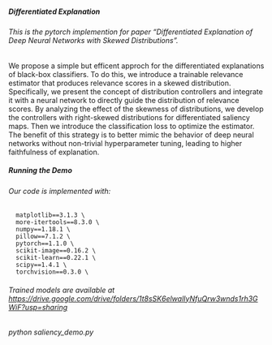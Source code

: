 ##### Differentiated Explanation

###### This is the pytorch implemention for paper “Differentiated Explanation of Deep Neural Networks with Skewed Distributions”. 

We propose a simple but efficent approch for the differentiated explanations of black-box classifiers. To do this, we introduce a trainable relevance estimator that produces relevance scores in a skewed distribution. Specifically, we present the concept of distribution controllers and integrate it with a neural network to directly guide the distribution of relevance scores. By analyzing the effect of the skewness of distributions, we develop the controllers with right-skewed distributions for differentiated saliency maps. Then we introduce the classification loss to optimize the estimator. The benefit of this strategy is to better mimic the behavior of deep neural networks without non-trivial hyperparameter tuning, leading to higher faithfulness of explanation.

##### Running the Demo
###### Our code is implemented with:
      matplotlib==3.1.3 \
      more-itertools==8.3.0 \
      numpy==1.18.1 \
      pillow==7.1.2 \
      pytorch==1.1.0 \
      scikit-image==0.16.2 \
      scikit-learn==0.22.1 \
      scipy==1.4.1 \
      torchvision==0.3.0 \
###### Trained models are available at https://drive.google.com/drive/folders/1t8sSK6elwalIyNfuQrw3wnds1rh3GWiF?usp=sharing
###### python saliency_demo.py
